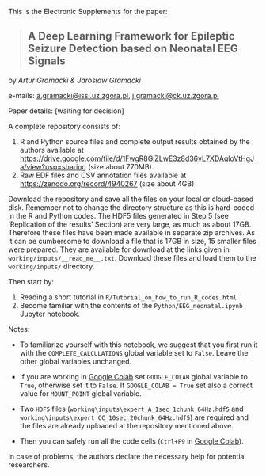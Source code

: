 This is the Electronic Supplements for the paper:

> ## A Deep Learning Framework for Epileptic Seizure Detection based on Neonatal EEG Signals ##

by *Artur Gramacki & Jarosław Gramacki*

e-mails:  a.gramacki@issi.uz.zgora.pl, j.gramacki@ck.uz.zgora.pl

Paper details: [waiting for decision]

A complete repository consists of:
1. R and Python source files and complete output results obtained by the authors available at https://drive.google.com/file/d/1FwgR8GjZLwE3z8d36vL7XDAqloVtHgJa/view?usp=sharing (size about 770MB). 
2. Raw EDF files and CSV annotation files available at https://zenodo.org/record/4940267 (size about 4GB)

Download the repository and save all the files on your local or cloud-based disk. Remember not to change the directory structure as this is hard-coded in the R and Python codes. The HDF5 files generated in Step 5 (see ‘Replication of the results’ Section) are very large, as much as about 17GB. Therefore these files have been made available in separate zip archives. As it can be cumbersome to download a file that is 17GB in size, 15 smaller files were prepared. They are available for download at the links given in `working/inputs/__read_me__.txt`. Download these files and load them to the `working/inputs/` directory.

Then start by:
1. Reading a short tutorial in `R/Tutorial_on_how_to_run_R_codes.html`
2. Become familiar with the contents of the `Python/EEG_neonatal.ipynb` Jupyter notebook. 

Notes:
- To familiarize yourself with this notebook, we suggest that you first run it with the `COMPLETE_CALCULATIONS` global variable set to `False`. Leave the other global variables unchanged. 

- If you are working in [Google Colab](https://colab.research.google.com) set `GOOGLE_COLAB` global variable to `True`, otherwise set it to `False`. If `GOOGLE_COLAB = True` set also a correct value for `MOUNT_POINT` global variable.

- Two `HDF5` files (`working\inputs\expert_A_1sec_1chunk_64Hz.hdf5` and `working\inputs\expert_CC_10sec_20chunk_64Hz.hdf5`) are required and the files are already uploaded at the repository mentioned above. 

- Then you can safely run all the code cells (`Ctrl+F9` in [Google Colab](https://colab.research.google.com)).

In case of problems, the authors declare the necessary help for potential researchers.

